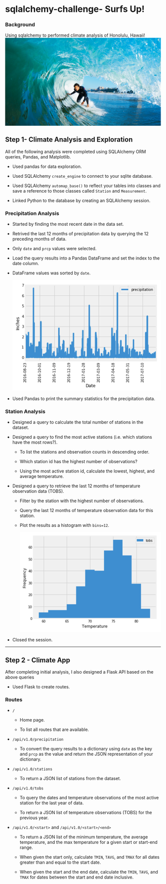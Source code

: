 # sqlalchemy-challenge- Surfs Up!


### Background
Using sqlalchemy to performed climate analysis of Honolulu, Hawaii!
![surfs-up.png](Images/surfs-up.png)

## Step 1- Climate Analysis and Exploration

 All of the following analysis were completed using SQLAlchemy ORM queries, Pandas, and Matplotlib.

* Used pandas for data exploration.

* Used SQLAlchemy `create_engine` to connect to your sqlite database.

* Used SQLAlchemy `automap_base()` to reflect your tables into classes and save a reference to those classes called `Station` and `Measurement`.

* Linked Python to the database by creating an SQLAlchemy session.


### Precipitation Analysis

* Started by finding the most recent date in the data set.

* Retrived the last 12 months of precipitation data by querying the 12 preceding months of data. 

* Only `date` and `prcp` values were selected.

* Load the query results into a Pandas DataFrame and set the index to the date column.

* DataFrame values was sorted by `date`.


  ![precipitation](Images/precipitation.png)

* Used Pandas to print the summary statistics for the precipitation data.

### Station Analysis

* Designed a query to calculate the total number of stations in the dataset.

* Designed a query to find the most active stations (i.e. which stations have the most rows?).

  * To list the stations and observation counts in descending order.

  * Which station id has the highest number of observations?

  * Using the most active station id, calculate the lowest, highest, and average temperature.


* Designed a query to retrieve the last 12 months of temperature observation data (TOBS).

  * Filter by the station with the highest number of observations.

  * Query the last 12 months of temperature observation data for this station.

  * Plot the results as a histogram with `bins=12`.

    ![station-histogram](Images/station-histogram.png)

* Closed the session.

- - -

## Step 2 - Climate App

After completing  initial analysis, I also designed a Flask API based on the above queries 

* Used Flask to create  routes.

### Routes

* `/`

  * Home page.

  * To list all routes that are available.

* `/api/v1.0/precipitation`

  * To convert the query results to a dictionary using `date` as the key and `prcp` as the value and return the JSON representation of your dictionary.

* `/api/v1.0/stations`

  * To return a JSON list of stations from the dataset.

* `/api/v1.0/tobs`
  * To query the dates and temperature observations of the most active station for the last year of data.

  * To return a JSON list of temperature observations (TOBS) for the previous year.

* `/api/v1.0/<start>` and `/api/v1.0/<start>/<end>`

  * To return a JSON list of the minimum temperature, the average temperature, and the max temperature for a given start or start-end range.

  * When given the start only, calculate `TMIN`, `TAVG`, and `TMAX` for all dates greater than and equal to the start date.

  * When given the start and the end date, calculate the `TMIN`, `TAVG`, and `TMAX` for dates between the start and end date inclusive.

